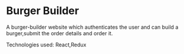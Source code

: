 # Burger Builder
A burger-builder website which authenticates the user and can build a burger,submit the order details and order it.

Technologies used: React,Redux

